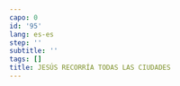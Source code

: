 ```yaml
---
capo: 0
id: '95'
lang: es-es
step: ''
subtitle: ''
tags: []
title: JESÚS RECORRÍA TODAS LAS CIUDADES
---
```

